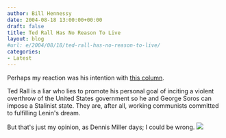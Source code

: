 ```yaml
---
author: Bill Hennessy
date: 2004-08-18 13:00:00+00:00
draft: false
title: Ted Rall Has No Reason To Live
layout: blog
#url: e/2004/08/18/ted-rall-has-no-reason-to-live/
categories:
- Latest
---
```


Perhaps my reaction was his intention with [ this column](https://www.commondreams.org/views04/0818-11.htm).   
  
Ted Rall is a liar who lies to promote his personal goal of inciting a violent overthrow of the United States government so he and George Soros can impose a Stalinist state.  They are, after all, working communists committed to fulfilling Lenin's dream.   
  
But that's just my opinion, as Dennis Miller days; I could be wrong. ![](https://blog.billhennessy.com/aggbug.aspx?PostID=641)

